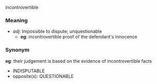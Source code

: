 incontrovertible
### Meaning
+ _adj_: Impossible to dispute; unquestionable
    + __eg__: incontrovertible proof of the defendant's innocence

### Synonym

__eg__: their judgement is based on the evidence of incontrovertible facts

+ INDISPUTABLE
+ opposite(s): QUESTIONABLE



